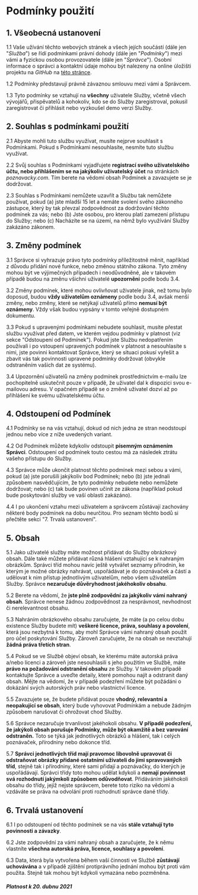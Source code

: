 # Podmínky použití

## 1\. Všeobecná ustanovení

1.1 Vaše užívání těchto webových stránek a všech jejích součástí (dále
jen "*Služba*") se řídí podmínkami právní dohody (dále jen "*Podmínky*")
mezi vámi a fyzickou osobou provozovatele (dále jen "*Správce*"). Osobní
informace o správci a kontaktní údaje mohou být nalezeny na online
úložišti projektu na *GitHub* na
[této stránce](https://github.com/ShadyMedic/Poznavacky/wiki/Kontaktn%C3%AD-%C3%BAdaje).

1.2 Podmínky představují právně závaznou smlouvu mezi vámi a Správcem.

1.3 Tyto podmínky se vztahují na **všechny** uživatele Služby, včetně
všech vývojářů, přispěvatelů a kohokoliv, kdo se do Služby zaregistroval,
pokusil zaregistrovat či přihlásit nebo vyzkoušel demo verzi Služby.

## 2\. Souhlas s podmínkami použití

2.1 Abyste mohli tuto službu využívat, musíte nejprve souhlasit s
Podmínkami. Pokud s Podmínkami nesouhlasíte, nesmíte tuto službu
využívat.

2.2 Svůj souhlas s Podmínkami vyjadřujete **registrací svého
uživatelského účtu, nebo přihlášením se na jakýkoliv uživatelský účet**
na stránkách *poznavacky.com*. Tím berete na vědomí obsah Podmínek a
zavazujete se je dodržovat.

2.3 Souhlas s Podmínkami nemůžete uzavřít a Službu tak nemůžete
používat, pokud (a) jste mladší 15 let a nemáte svolení svého zákonného
zástupce, který by tak převzal zodpovědnost za dodržování těchto
podmínek za vás; nebo (b) Jste osobou, pro kterou platí zamezení
přístupu do Služby; nebo (c) Nacházíte se na území, na němž bylo
využívání Služby zakázáno zákonem.

## 3\. Změny podmínek

3.1 Správce si vyhrazuje právo tyto podmínky příležitostně měnit,
například z důvodu přidání nové funkce, nebo změnou státního zákona.
Tyto změny mohou být ve výjimečných případech i neodůvodněné, ale v
takovém případě budou na změnu všichni uživatelé **upozorněni** podle
bodu 3.4.

3.2 Změny podmínek, které mohou ovlivňovat uživatele jinak, než tomu
bylo doposud, budou **vždy uživatelům oznámeny** podle bodu 3.4, avšak
menší změny, nebo změny, které se netýkají uživatelů přímo **nemusí být
oznámeny**. Vždy však budou vypsány v tomto veřejně dostupném dokumentu.

3.3 Pokud s upravenými podmínkami nebudete souhlasit, musíte přestat
službu využívat před datem, ve kterém vejdou podmínky v platnost (viz
sekce "Odstoupení od Podmínek"). Pokud jste Službu nedopatřením
používali i po vstoupení upravených podmínek v platnost a nesouhlasíte s
nimi, jste povinni kontaktovat Správce, který se situaci pokusí vyřešit
a zbavit vás tak povinnosti upravené podmínky dodržovat (obvykle
odstraněním vašich dat ze systému).

3.4 Upozornění uživatelů na změny podmínek prostřednictvím e-mailu lze
pochopitelně uskutečnit pouze v případě, že uživatel dal k dispozici
svou e-mailovou adresu. V opačném případě se o změně uživatel dozví až
po přihlášení ke svému uživatelskému účtu.

## 4\. Odstoupení od Podmínek

4.1 Podmínky se na vás vztahují, dokud od nich jedna ze stran neodstoupí
jednou nebo více z níže uvedených variant.

4.2 Od Podmínek můžete kdykoliv odstoupit **písemným oznámením
Správci**. Odstoupení od podmínek touto cestou má za následek ztrátu
vašeho přístupu do Služby.

4.3 Správce může ukončit platnost těchto podmínek mezi sebou a vámi,
pokud (a) jste porušili jakýkoliv bod Podmínek; nebo (b) jste jednali
způsobem nasvědčujícím, že tyto podmínky nebudete nebo nemůžete
dodržovat; nebo (c) tak bude povinen učinit ze zákona (například pokud
bude poskytování služby ve vaší oblasti zakázáno).

4.4 I po ukončení vztahu mezi uživatelem a správcem zůstávají zachovány
některé body podmínek na dobu neurčitou. Pro seznam těchto bodů si
přečtěte sekci "7. Trvalá ustanovení".

## 5\. Obsah

5.1 Jako uživatelé služby máte možnost přidávat do Služby obrázkový
obsah. Dále také můžete přidávat různá hlášení vztahující se k nahraným
obrázkům. Správci tříd mohou navíc ještě vytvářet seznamy přírodnin, ke
kterým je možné obrázky nahrávat, uspořádávat je do poznávaček a částí a
udělovat k nim přístup jednotlivým uživatelům, nebo všem uživatelům
Služby. Správce **nezaručuje důvěryhodnost jakéhokoliv obsahu**.

5.2 Berete na vědomí, že **jste plně zodpovědní za jakýkoliv vámi
nahraný obsah**. Správce nenese žádnou zodpovědnost za nesprávnost,
nevhodnost či nerelevantnost obsahu.

5.3 Nahráním obrázkového obsahu zaručujete, že máte (a po celou dobu
existence Služby budete mít) **veškeré licence, práva, souhlasy a
povolení**, která jsou nezbytná k tomu, aby mohl Správce vámi nahraný
obsah použít pro účel poskytování Služby. Zároveň zaručujete, že na
obsah se nevztahují **žádná práva třetích stran**.

5.4 Pokud se ve Službě objeví obsah, ke kterému máte autorská práva
a/nebo licenci a zároveň jste nesouhlasili s jeho použitím ve Službě,
máte **právo na požadování odstranění obsahu** ze Služby. V takovém
případě kontaktujte Správce a uveďte detaily, které pomohou najít a
odstranit daný obsah. Mějte na vědomí, že v případě podezření můžete být
požádáni o dokázání svých autorských práv nebo vlastnictví licence.

5.5 Zavazujete se, že budete přidávat pouze **vhodný, relevantní a
neopakující se obsah**, který bude vyhovovat Podmínkám a nebude žádným
způsobem narušovat či ohrožovat chod Služby.

5.6 Správce nezaručuje trvanlivost jakéhokoli obsahu. **V případě
podezření, že jakýkoli obsah porušuje Podmínky, může být okamžitě a bez
varování odstraněn.** Toto se týká jak jednotlivých obrázků a hlášení,
tak i celých poznávaček, přírodniny nebo dokonce tříd.

5.7 **Správci jednotlivých tříd mají pravomoc libovolně upravovat či
odstraňovat obrázky přidané ostatními uživateli do jimi spravovaných
tříd**, stejně tak i přírodniny, které sami přidají a poznávačky, do
kterých je uspořádávají. Správci třídy toto mohou udělat kdykoli a
**nemají povinnost svá rozhodnutí jakýmkoli způsobem odůvodňovat**.
Přidáváním jakéhokoli obsahu do třídy, jejíž nejste správcem, berete
toto riziko na vědomí a vzdáváte se práva na odvolání proti rozhodnutí
správce dané třídy.

## 6\. Trvalá ustanovení

6.1 I po odstoupení od těchto podmínek se na vás **stále vztahují tyto
povinnosti a závazky**.

6.2 Jste zodpovědní za vámi nahraný obsah a zaručujete, že k němu
vlastníte **všechna autorská práva, licence, souhlasy a povolení**.

6.3 Data, která byla vytvořena během vaší činnosti ve Službě **zůstávají
uchovávána** a v případě zjištění protiprávního jednání mohou být proti
vám použita. Stejně tak mohou být kdykoli vymazána nebo pozměněna.

##### *Platnost k 20. dubnu 2021*
